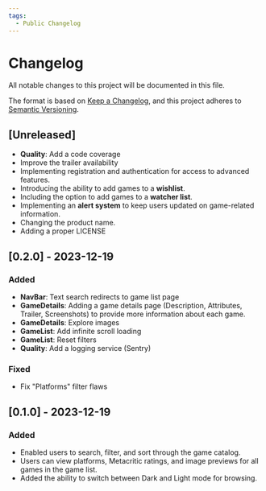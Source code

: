 ```yaml
---
tags:
  - Public Changelog
---
```


# Changelog

All notable changes to this project will be documented in this file.

The format is based on [Keep a Changelog](https://keepachangelog.com/en/1.0.0/),
and this project adheres to [Semantic Versioning](https://semver.org/spec/v2.0.0.html).

## [Unreleased]

- **Quality**: Add a code coverage
- Improve the trailer availability
- Implementing registration and authentication for access to advanced features.
- Introducing the ability to add games to a **wishlist**.
- Including the option to add games to a **watcher list**.
- Implementing an **alert system** to keep users updated on game-related information.
- Changing the product name.
- Adding a proper LICENSE

## [0.2.0] - 2023-12-19

### Added

- **NavBar**: Text search redirects to game list page
- **GameDetails**: Adding a game details page (Description, Attributes, Trailer, Screenshots) to provide more information about each game.
- **GameDetails**: Explore images
- **GameList**: Add infinite scroll loading
- **GameList**: Reset filters
- **Quality**: Add a logging service (Sentry)

### Fixed

- Fix "Platforms" filter flaws

## [0.1.0] - 2023-12-19

### Added

- Enabled users to search, filter, and sort through the game catalog.
- Users can view platforms, Metacritic ratings, and image previews for all games in the game list.
- Added the ability to switch between Dark and Light mode for browsing.
